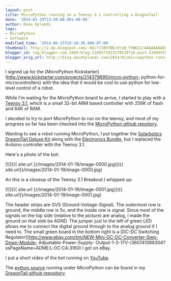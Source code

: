 ```yaml
---
layout: post
title: MicroPython running on a Teensy 3.1 controlling a DragonTail
date: '2014-01-19T13:30:00.001-08:00'
author: Dave Hylands
tags:
- MicroPython
- Software
modified_time: '2014-06-15T10:16:36.088-07:00'
thumbnail: http://2.bp.blogspot.com/-bULfJlBhTNE/UtxB_YXWO1I/AAAAAAAAUqM/3PI568qaGvE/s72-c/DragonTail-Bot.jpg
blogger_id: tag:blogger.com,1999:blog-2189571833278528716.post-2199455919442874502
blogger_orig_url: http://blog.davehylands.com/2014/01/micropython-running-on-teensy-31.html
---
```


I signed up for the [MicroPython
Kickstarter](http://www.kickstarter.com/projects/214379695/micro-python-
python-for-microcontrollers) with the idea that it would be cool to use python
for low-level control of a robot.

While I'm waiting for the MicroPython board to arrive, I started to play with
a [Teensy 3.1](http://pjrc.com/store/teensy31.html), which is a small 32-bit
ARM based controller with 256K of flash and 64K of RAM.

I decided to try to port MicroPython to run on the teensy, and most of my
progress so far has been checked into the [MicroPython github
repoitory](https://github.com/micropython/micropython).

Wanting to see a robot running MicroPython, I put together the [Solarbotics
DragonTail Deluxe Kit](https://solarbotics.com/product/60130/) along with the
[Electronics Bundle](https://solarbotics.com/product/60135/), but I replaced
the Arduino controller with the Teensy 3.1.

Here's a photo of the bot:

[![]({{ site.url }}/images/2014-01-19/image-0000.jpg)]({{ site.url}}/images/2014-01-19/image-0000.jpg)





An this is a closeup of the Teensy 3.1 Breakout I whipped up:


[![]({{ site.url }}/images/2014-01-19/image-0001.jpg)]({{ site.url}}/images/2014-01-19/image-0001.jpg)


The header strips are GVS (Ground-Voltage-Signal). The outermost row is
ground, the middle row is 5v, and the inside row is signal. Since most of the
signals on the top side (relative to the picture) are analog, I made the
ground on that side be AGND. The jumper just to the left of green LED allows
me to connect the digital ground through to the analog ground if I need to.
The small green board in the bottom right is a [DC-DC Switching
Regulator](http://www.ebay.com/itm/NEW-Mini-DC-DC-Converter-Step-Down-Module-
Adjustable-Power-Supply-
Output-1-3-17V-/360741066304?ssPageName=ADME:L:OC:CA:3160) I got on eBay.

I put a short video of the bot running on
[YouTube](http://www.youtube.com/watch?v=AuMY1aiAN4k).

The [python
source](https://github.com/dhylands/DragonTail/blob/master/memzip_files/src/Dragon.py)
running under MicroPython can be found in my [DragonTail github
repository](https://github.com/dhylands/DragonTail).


